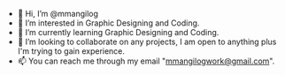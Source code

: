- 👋 Hi, I’m @mmangilog
- 👀 I’m interested in Graphic Designing and Coding.
- 🌱 I’m currently learning Graphic Designing and Coding.
- 💞️ I’m looking to collaborate on any projects, I am open to anything plus I'm trying to gain experience.
- 📫 You can reach me through my email "mmangilogwork@gmail.com".

<!---
mmangilog/mmangilog is a ✨ special ✨ repository because its `README.md` (this file) appears on your GitHub profile.
You can click the Preview link to take a look at your changes.
--->
